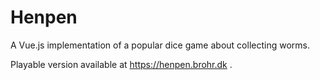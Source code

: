 # Henpen

A Vue.js implementation of a popular dice game about collecting worms.

Playable version available at https://henpen.brohr.dk .